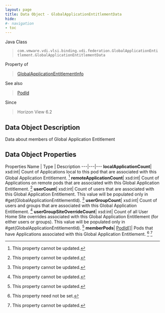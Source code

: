 ```yaml
---
layout: page
title: Data Object - GlobalApplicationEntitlementData
hide:
#- navigation
- toc
---
```






Java Class
> `com.vmware.vdi.vlsi.binding.vdi.federation.GlobalApplicationEntitlement.GlobalApplicationEntitlementData`

Property of
> [GlobalApplicationEntitlementInfo](vdi.federation.GlobalApplicationEntitlement.GlobalApplicationEntitlementInfo.md#field_detail)

See also
> [PodId](vdi.entity.PodId.md)

Since
> Horizon View 6.2


## Data Object Description

Data about members of Global Application Entitlement

## Data Object Properties
Properties
Name |  Type |  Description
---|---|---
**localApplicationCount**|  xsd:int|  Count of Applications local to this pod that are associated with this Global Application Entitlement. [^2]
**remoteApplicationCount**|  xsd:int|  Count of Applications on remote pods that are associated with this Global Application Entitlement. [^2]
**userCount**|  xsd:int|  Count of users that are associated with this Global Application Entitlement. This value will be populated only in #get(GlobalApplicationEntitlementId). [^2]
**userGroupCount**|  xsd:int|  Count of users and groups that are associated with this Global Application Entitlement. [^2]
**userGroupSiteOverrideCount**|  xsd:int|  Count of all User Home Site overrides associated with this Global Application Entitlement (for either users or groups). This value will be populated only in #get(GlobalApplicationEntitlementId). [^2]
**memberPods**| [PodId[]](vdi.entity.PodId.md)|  Pods that have Applications associated with this Global Application Entitlement. [^1] [^2]
 


 


[^1]: This property need not be set.
[^2]: This property cannot be updated.
